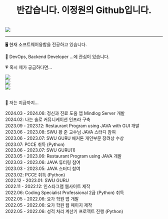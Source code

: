 <div align=center><h1> 반갑습니다. 이정원의 Github입니다. </h1></div>

<!--﻿[![Top Langs](https://github-readme-stats.vercel.app/api/top-langs/?username=zwei1garden&langs_count=10)](https://github.com/zwei1garden/zwei1garden) -->
<br>
<!--![Lee Jeong Won's GitHub stats](https://github-readme-stats.vercel.app/api?username=zwei1garden&show_icons=true&theme=tokyonight)-->
<a href="https://hits.seeyoufarm.com"><img src="https://hits.seeyoufarm.com/api/count/incr/badge.svg?url=https%3A%2F%2Fgithub.com%2Fzwei1garden&count_bg=%2300CAFA&title_bg=%23A2A2A2&icon=fandom.svg&icon_color=%2300CAFA&title=hits&edge_flat=true"/></a>

<hr>
 <p>🖥 현재 소프트웨어융합을 전공하고 있습니다. </p>
 <p>💭 DevOps, Backend Developer ...에 관심이 있습니다. </p>
 <p>💗 혹시 제가 궁금하다면... </p> 
<a href="https://blog.naver.com/twogardening" target="_blank"><img src="https://img.shields.io/badge/-BLOG-2DB400?style=flat-square&logo=#03C75A&logoColor=white"/></a>
<br>
<a href="mailto:dlwjddnjs081723@gmail.com"><img src="https://img.shields.io/badge/Gmail-EA4335?style=flat-square&logo=Gmail&logoColor=black"/></a>
<br>
<a href="https://www.linkedin.com/in/jeong-won-lee-835b2b281/" target="_blank"><img src="https://img.shields.io/badge/-Linked in-0A66C2?style=flat-square&logo=#0A66C2&logoColor=white"/></a>
<br>
<br>
<p>🏃 저는 지금까지... </p>


2024.03 - 2024.06: 정신과 진료 도움 앱 Mindlog Server 개발
<br>
2024.02: 나는 솔로 커뮤니케이션 인프라 구축 
<br>
2023.09 - 2023.12:  Restaurant Program using JAVA with GUI 개발
<br>
2023.06 - 2023.08: SWU 황 준 교수님 JAVA 스터디 참여
<br>
2023.06 - 2023.07: SWU GURU 해커톤 개인부문 장려상 수상
<br>
2023.07: PCCE 취득 (Python)
<br>
2023.06 - 2023.07: SWU GURU(1)
<br>
2023.05 - 2023.06: Restaurant Program using JAVA 개발
<br>
2023.03 - 2023.06: JAVA 튜터링 참여
<br>
2023.03 - 2023.05: JAVA 스터디 참여
<br>
2023.02: PCCE 취득 (Python)
<br>
2022.12 - 2023.01: SWU GURU
<br>
2022.11 - 2022.12: 인스타그램 웹사이트 제작
<br>
2022.06: Coding Specialist Professional 2급 (Python) 취득 
<br>
2022.05 - 2022.06: 요가 학원 앱 개발
<br>
2022.05 - 2022.06: 요가 학원 웹 페이지 제작
<br>
2022.05 - 2022.06: 성적 처리 계산기 프로젝트 진행 (Python)

<!-- - 🔭 I’m currently working on ...
- 🌱 I’m currently learning ...
- 👯 I’m looking to collaborate on ...
- 🤔 I’m looking for help with ...
- 💬 Ask me about ...
- 📫 How to reach me: ...
- 😄 Pronouns: ...
- ⚡ Fun fact: ...
-->
</div>
